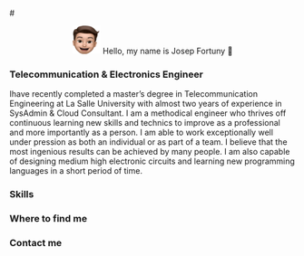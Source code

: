 
#<div style="text-align:center"> <img src="https://raw.githubusercontent.com/josepfortuny/josepfortuny/main/perfil_logo.JPG" width="50" height="50"> Hello, my name is Josep Fortuny 👋 </div>
### Telecommunication & Electronics Engineer 

Ihave recently completed a master’s degree in Telecommunication Engineering at La Salle University with almost two years of experience in SysAdmin & Cloud Consultant. I am a methodical engineer who thrives off continuous learning new skills and technics to improve as a professional and more importantly as a person.
I am able to work exceptionally well under pression as both an individual or as part of a team. I believe that the most ingenious results can be achieved by many people.
I am also capable of designing medium high electronic circuits and learning new programming languages in a short period of time.

### Skills



### Where to find me
### Contact me
<!--
**josepfortuny/josepfortuny** is a ✨ _special_ ✨ repository because its `README.md` (this file) appears on your GitHub profile.

Here are some ideas to get you started:

- 🔭 I’m currently working on ...
- 🌱 I’m currently learning ...
- 👯 I’m looking to collaborate on ...
- 🤔 I’m looking for help with ...
- 💬 Ask me about ...
- 📫 How to reach me: ...
- 😄 Pronouns: ...
- ⚡ Fun fact: ...
-->
